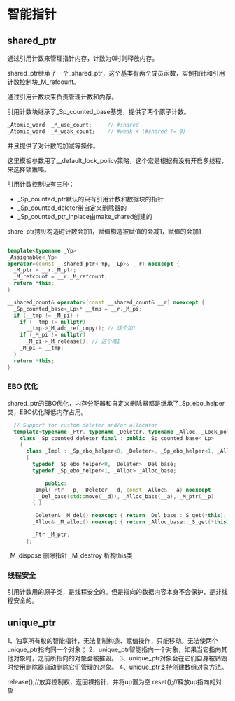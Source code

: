 # 智能指针

## shared_ptr

通过引用计数来管理指针内存，计数为0时则释放内存。

shared_ptr继承了一个_shared_ptr，这个基类有两个成员函数，实例指针和引用计数控制块_M_refcount。

通过引用计数块来负责管理计数和内存。

引用计数块继承了_Sp_counted_base基类，提供了两个原子计数。

```c++
_Atomic_word  _M_use_count;     // #shared
_Atomic_word  _M_weak_count;    // #weak + (#shared != 0)
```

并且提供了对计数的加减等操作。

这里模板参数用了__default_lock_policy策略，这个宏是根据有没有开启多线程，来选择锁策略。

引用计数控制块有三种：

* _Sp_counted_ptr默认的只有引用计数和数据块的指针
* _Sp_counted_deleter带自定义删除器的
* _Sp_counted_ptr_inplace由make_shared创建的

share_ptr拷贝构造时计数会加1，赋值构造被赋值的会减1，赋值的会加1

```c++

template<typename _Yp>
_Assignable<_Yp>
operator=(const __shared_ptr<_Yp, _Lp>& __r) noexcept {
  _M_ptr = __r._M_ptr;
  _M_refcount = __r._M_refcount;
  return *this;
}

__shared_count& operator=(const __shared_count& __r) noexcept {
  _Sp_counted_base<_Lp>* __tmp = __r._M_pi;
  if (__tmp != _M_pi) {
    if (__tmp != nullptr)
      __tmp->_M_add_ref_copy(); // 这个加1
    if (_M_pi != nullptr)
      _M_pi->_M_release(); // 这个减1
    _M_pi = __tmp;
  }
  return *this;
}
```

### EBO 优化

shared_ptr的EBO优化，内存分配器和自定义删除器都是继承了_Sp_ebo_helper类，EBO优化降低内存占用。

```c++
  // Support for custom deleter and/or allocator
  template<typename _Ptr, typename _Deleter, typename _Alloc, _Lock_policy _Lp>
    class _Sp_counted_deleter final : public _Sp_counted_base<_Lp>
    {
      class _Impl : _Sp_ebo_helper<0, _Deleter>, _Sp_ebo_helper<1, _Alloc>
      {
        typedef _Sp_ebo_helper<0, _Deleter> _Del_base;
        typedef _Sp_ebo_helper<1, _Alloc> _Alloc_base;

            public:
        _Impl(_Ptr __p, _Deleter __d, const _Alloc& __a) noexcept
        : _Del_base(std::move(__d)), _Alloc_base(__a), _M_ptr(__p)
        { }

        _Deleter& _M_del() noexcept { return _Del_base::_S_get(*this); }
        _Alloc& _M_alloc() noexcept { return _Alloc_base::_S_get(*this); }

        _Ptr _M_ptr;
      };
```

_M_dispose 删除指针
_M_destroy 析构this类

### 线程安全

引用计数用的原子类，是线程安全的。但是指向的数据内容本身不会保护，是非线程安全的。

## unique_ptr

1、独享所有权的智能指针，无法复制构造、赋值操作，只能移动。无法使两个unique_ptr指向同一个对象；
2、unique_ptr智能指向一个对象，如果当它指向其他对象时，之前所指向的对象会被摧毁。
3、unique_ptr对象会在它们自身被销毁时使用删除器自动删除它们管理的对象。
4、unique_ptr支持创建数组对象方法。

release();//放弃控制权，返回裸指针，并将up置为空
reset();//释放up指向的对象
